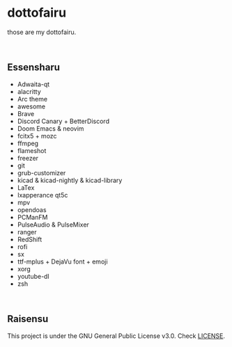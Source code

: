   

# dottofairu #

those are my dottofairu.

<br>

## Essensharu ##

- Adwaita-qt
- alacritty
- Arc theme
- awesome
- Brave
- Discord Canary + BetterDiscord
- Doom Emacs & neovim
- fcitx5 + mozc
- ffmpeg
- flameshot
- freezer
- git
- grub-customizer
- kicad & kicad-nightly & kicad-library
- LaTex
- lxapperance qt5c
- mpv
- opendoas
- PCManFM
- PulseAudio & PulseMixer
- ranger
- RedShift
- rofi
- sx
- ttf-mplus + DejaVu font + emoji
- xorg
- youtube-dl
- zsh

<br>

## Raisensu ##
This project is under the GNU General Public License v3.0. Check [LICENSE](https://github.com/notscxrpion/dotfiles/blob/master/LICENSE/ "LICENSE").
